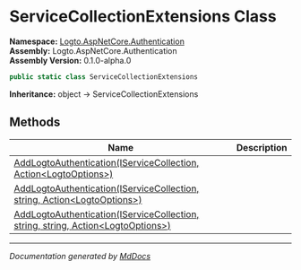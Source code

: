 ﻿<!--  
  <auto-generated>   
    The contents of this file were generated by a tool.  
    Changes to this file may be list if the file is regenerated  
  </auto-generated>   
-->

# ServiceCollectionExtensions Class

**Namespace:** [Logto.AspNetCore.Authentication](../index.md)  
**Assembly:** Logto.AspNetCore.Authentication  
**Assembly Version:** 0.1.0\-alpha.0

```csharp
public static class ServiceCollectionExtensions
```

**Inheritance:** object → ServiceCollectionExtensions

## Methods

| Name                                                                                                                                                                                              | Description |
| ------------------------------------------------------------------------------------------------------------------------------------------------------------------------------------------------- | ----------- |
| [AddLogtoAuthentication(IServiceCollection, Action\<LogtoOptions\>)](methods/AddLogtoAuthentication.md#addlogtoauthenticationiservicecollection-actionlogtooptions)                               |             |
| [AddLogtoAuthentication(IServiceCollection, string, Action\<LogtoOptions\>)](methods/AddLogtoAuthentication.md#addlogtoauthenticationiservicecollection-string-actionlogtooptions)                |             |
| [AddLogtoAuthentication(IServiceCollection, string, string, Action\<LogtoOptions\>)](methods/AddLogtoAuthentication.md#addlogtoauthenticationiservicecollection-string-string-actionlogtooptions) |             |

___

*Documentation generated by [MdDocs](https://github.com/ap0llo/mddocs)*
